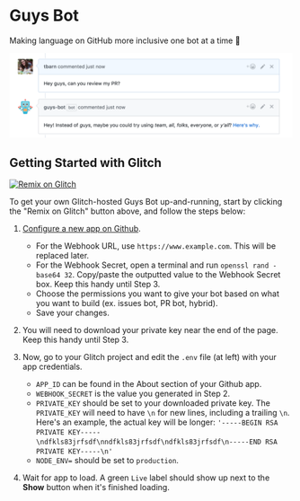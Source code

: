 # Guys Bot
Making language on GitHub more inclusive one bot at a time 🤖 

![Image of example behavior](example.png)

## Getting Started with Glitch

[![Remix on Glitch](https://cdn.glitch.com/2703baf2-b643-4da7-ab91-7ee2a2d00b5b%2Fremix-button.svg)](https://glitch.com/edit/#!/remix/guys-bot)

To get your own Glitch-hosted Guys Bot up-and-running, start by clicking the "Remix on Glitch" button above, and follow the steps below:

1. [Configure a new app on Github](https://github.com/settings/apps/new).
    - For the Webhook URL, use `https://www.example.com`. This will be replaced later.
    - For the Webhook Secret, open a terminal and run `openssl rand -base64 32`. Copy/paste the outputted value to the Webhook Secret box. Keep this handy until Step 3.
    - Choose the permissions you want to give your bot based on what you want to build (ex. issues bot, PR bot, hybrid).
    - Save your changes.

2. You will need to download your private key near the end of the page. Keep this handy until Step 3. 

3. Now, go to your Glitch project and edit the `.env` file (at left) with your app credentials. 
    - `APP_ID` can be found in the About section of your Github app.
    - `WEBHOOK_SECRET` is the value you generated in Step 2.
    - `PRIVATE_KEY` should be set to your downloaded private key. The `PRIVATE_KEY` will need to have `\n` for new lines, including a trailing `\n`. Here's an example, the actual key will be longer: `'-----BEGIN RSA PRIVATE KEY-----\ndfkls83jrfsdf\nndfkls83jrfsdf\ndfkls83jrfsdf\n-----END RSA PRIVATE KEY-----\n'`
    - `NODE_ENV=` should be set to `production`. 

4. Wait for app to load. A green `Live` label should show up next to the **Show** button when it's finished loading.
